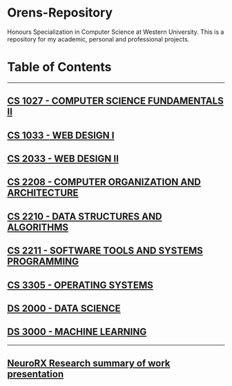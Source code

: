 # Orens-Repository
Honours Specialization in Computer Science at Western University. This is a repository for my academic, personal and professional projects.

# Table of Contents

---

## [CS 1027 - COMPUTER SCIENCE FUNDAMENTALS II](CS1027-COMPUTER-SCIENCE-FUNDAMENTALS-II)

## [CS 1033 - WEB DESIGN I](CS1033-WEB-DESIGN-I)

## [CS 2033 - WEB DESIGN II](CS2033-WEB-DESIGN-II)

## [CS 2208 - COMPUTER ORGANIZATION AND ARCHITECTURE](CS2208-COMPUTER-ORGANIZATION-AND-ARCHITECTURE)

## [CS 2210 - DATA STRUCTURES AND ALGORITHMS](CS2210-DATA-STRUCTURES-AND-ALGORITHMS)

## [CS 2211 - SOFTWARE TOOLS AND SYSTEMS PROGRAMMING](CS2211-SOFTWARE-TOOLS-AND-SYSTEMS-PROGRAMMING)

## [CS 3305 - OPERATING SYSTEMS](CS3305-OPERATING-SYSTEMS)

## [DS 2000 - DATA SCIENCE](DS2000-DATA-SCIENCE)

## [DS 3000 - MACHINE LEARNING](DS3000-MACHINE-LEARNING)

---

## [NeuroRX Research summary of work presentation](NeuroRX)

